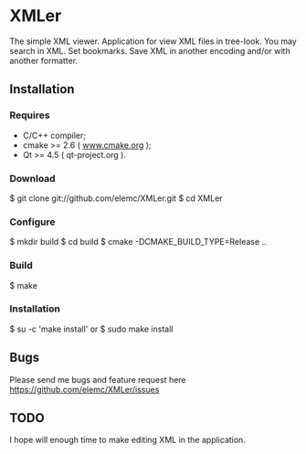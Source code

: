 XMLer
=====

The simple XML viewer.
Application for view XML files in tree-look. You may search in XML. Set bookmarks. Save XML in another encoding and/or with another formatter.

Installation
------------

### Requires
- C/C++ compiler;
- cmake >= 2.6 ( www.cmake.org );
- Qt >= 4.5 ( qt-project.org ).

### Download
$ git clone git://github.com/elemc/XMLer.git
$ cd XMLer

### Configure
$ mkdir build 
$ cd build
$ cmake -DCMAKE_BUILD_TYPE=Release ..

### Build
$ make

### Installation
$ su -c 'make install'
or
$ sudo make install

Bugs
----
Please send me bugs and feature request here https://github.com/elemc/XMLer/issues

TODO
----
I hope will enough time to make editing XML in the application.
